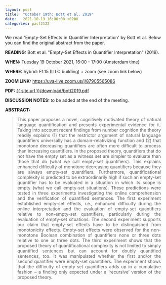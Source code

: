 ```yaml
---
layout: post
title:  "October 19th: Bott et al. 2019" 
date:   2021-10-19 16:00:00 +0200
categories: past2122
---
```


<p style="text-align: justify;">
 We read 'Empty-Set Effects in Quantifier Interpretation' by Bott et al. Below you can find the original abstract from the paper.

</p>

<b> READING:</b> Bott et al. "Empty-Set Effects in Quantifier Interpretation" (2019).

<b> WHEN:</b>  Tuesday 19 October 2021, 16:00 - 17:00 (Amsterdam time)

<b> WHERE:</b> hybrid: F1.15 (ILLC building) + zoom (see zoom link below)

<b> ZOOM LINK:</b> <a href="https://uva-live.zoom.us/j/87905565086"  target="_blank" rel="noopener noreferrer">https://uva-live.zoom.us/j/87905565086</a>

<b> PDF:</b>  <a href="{{ site.url }}/download/bott2019.pdf"  target="_blank" rel="noopener noreferrer">{{ site.url }}/download/bott2019.pdf</a>

<b> DISCUSSION NOTES:</b> to be added at the end of the meeting. 

<b> ABSTRACT: </b>

<blockquote>
<p style="text-align: justify;">
This paper proposes a novel, cognitively motivated theory of natural language quantification and presents experimental evidence for it. 
Taking into account recent findings from number cognition the theory readily explains (1) that the restrictor argument of natural language 
quantifiers universally has a domain-relativizing function and (2) that monotone decreasing quantifiers are often more difficult to process 
than increasing quantifiers. In the proposed theory, quantifiers that do not have the empty set as a witness set are simpler to evaluate than 
those that do (what we call empty-set quantifiers). This explains enhanced difficulty of monotone decreasing quantifiers because they are 
always empty-set quantifiers. Furthermore, quantificational complexity is predicted to be extraordinarily high if such an empty-set quantifier 
has to be evaluated in a situation in which its scope is empty (what we call empty-set situations). These predictions were tested in three 
experiments investigating the online comprehension and the verification of quantified sentences. The first experiment established empty-set effects,
 i.e., enhanced difficulty during the online interpretation and the evaluation of empty-set quantifiers relative to non-empty-set quantifiers, particularly
 during the evaluation of empty-set situations. The second experiment supports our claim that empty-set effects have to be distinguished from monotonicity 
 effects. Empty-set effects were observed for the non-monotone Boolean combination of quantifiers none or three dots relative to one or three dots. 
 The third experiment shows that the proposed theory of quantificational complexity is not limited to simply quantified sentences but can account for 
 doubly quantified sentences, too. It was manipulated whether the first and/or the second quantifier were empty-set quantifiers. The experiment shows 
 that the difficulty of empty-set quantifiers adds up in a cumulative fashion – a finding only expected under a ‘recursive’ version of the proposed theory.
</p>


</blockquote>
